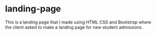 # landing-page
This is a landing page that I made using HTML CSS and Bootstrap where the client asked to make a landing page for new student admissions.

